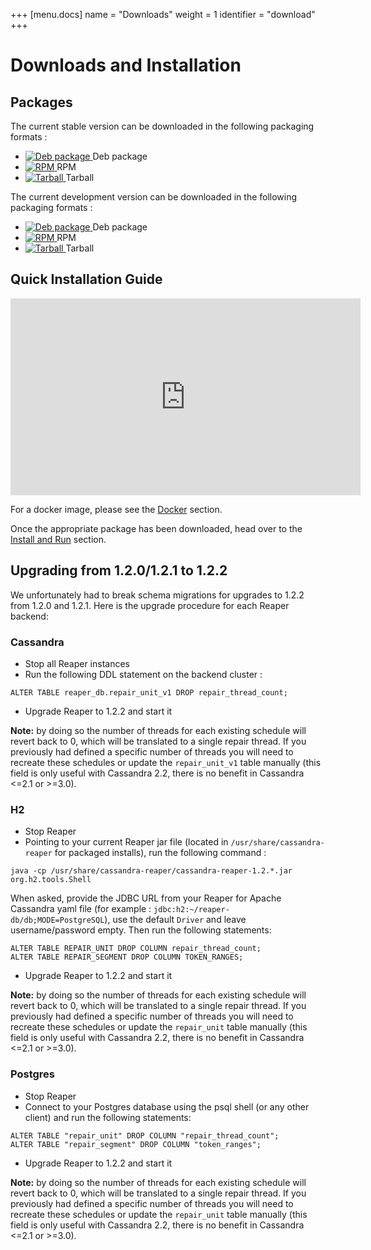 +++
[menu.docs]
name = "Downloads"
weight = 1
identifier = "download"
+++


# Downloads and Installation

## Packages

The current stable version can be downloaded in the following packaging formats : 

* [ ![Deb package](https://api.bintray.com/packages/thelastpickle/reaper-deb/cassandra-reaper/images/download.svg) ](https://bintray.com/thelastpickle/reaper-deb/cassandra-reaper/_latestVersion) Deb package
* [ ![RPM](https://api.bintray.com/packages/thelastpickle/reaper-rpm/cassandra-reaper/images/download.svg) ](https://bintray.com/thelastpickle/reaper-rpm/cassandra-reaper/_latestVersion) RPM
* [ ![Tarball](https://api.bintray.com/packages/thelastpickle/reaper-tarball/cassandra-reaper/images/download.svg) ](https://bintray.com/thelastpickle/reaper-tarball/cassandra-reaper/_latestVersion) Tarball


The current development version can be downloaded in the following packaging formats : 

* [ ![Deb package](https://api.bintray.com/packages/thelastpickle/reaper-deb-beta/cassandra-reaper-beta/images/download.svg) ](https://bintray.com/thelastpickle/reaper-deb-beta/cassandra-reaper-beta/_latestVersion) Deb package
* [ ![RPM](https://api.bintray.com/packages/thelastpickle/reaper-rpm-beta/cassandra-reaper-beta/images/download.svg) ](https://bintray.com/thelastpickle/reaper-rpm-beta/cassandra-reaper-beta/_latestVersion) RPM
* [ ![Tarball](https://api.bintray.com/packages/thelastpickle/reaper-tarball-beta/cassandra-reaper-beta/images/download.svg) ](https://bintray.com/thelastpickle/reaper-tarball-beta/cassandra-reaper-beta/_latestVersion) Tarball


## Quick Installation Guide

<iframe width="560" height="315" src="https://www.youtube.com/embed/0dub29BgwPI" frameborder="0" gesture="media" allowfullscreen></iframe>

 
For a docker image, please see the [Docker](docker) section.

Once the appropriate package has been downloaded, head over to the [Install and Run](install) section.

## Upgrading from 1.2.0/1.2.1 to 1.2.2
We unfortunately had to break schema migrations for upgrades to 1.2.2 from 1.2.0 and 1.2.1.
Here is the upgrade procedure for each Reaper backend:

### Cassandra

* Stop all Reaper instances
* Run the following DDL statement on the backend cluster :

```
ALTER TABLE reaper_db.repair_unit_v1 DROP repair_thread_count;
```
* Upgrade Reaper to 1.2.2 and start it

**Note:** by doing so the number of threads for each existing schedule will revert back to 0, which will be translated to a single repair thread. If you previously had defined a specific number of threads you will need to recreate these schedules or update the `repair_unit_v1` table manually (this field is only useful with Cassandra 2.2, there is no benefit in Cassandra <=2.1 or >=3.0).

### H2

* Stop Reaper
* Pointing to your current Reaper jar file (located in `/usr/share/cassandra-reaper` for packaged installs), run the following command :
```
java -cp /usr/share/cassandra-reaper/cassandra-reaper-1.2.*.jar org.h2.tools.Shell
```
When asked, provide the JDBC URL from your Reaper for Apache Cassandra yaml file (for example : `jdbc:h2:~/reaper-db/db;MODE=PostgreSQL`), use the default `Driver` and leave username/password empty.
Then run the following statements:

```
ALTER TABLE REPAIR_UNIT DROP COLUMN repair_thread_count;
ALTER TABLE REPAIR_SEGMENT DROP COLUMN TOKEN_RANGES;
```
* Upgrade Reaper to 1.2.2 and start it

**Note:** by doing so the number of threads for each existing schedule will revert back to 0, which will be translated to a single repair thread. If you previously had defined a specific number of threads you will need to recreate these schedules or update the `repair_unit` table manually (this field is only useful with Cassandra 2.2, there is no benefit in Cassandra <=2.1 or >=3.0).

### Postgres

* Stop Reaper
* Connect to your Postgres database using the psql shell (or any other client) and run the following statements:

```
ALTER TABLE "repair_unit" DROP COLUMN "repair_thread_count";
ALTER TABLE "repair_segment" DROP COLUMN "token_ranges";
```
* Upgrade Reaper to 1.2.2 and start it

**Note:** by doing so the number of threads for each existing schedule will revert back to 0, which will be translated to a single repair thread. If you previously had defined a specific number of threads you will need to recreate these schedules or update the `repair_unit` table manually (this field is only useful with Cassandra 2.2, there is no benefit in Cassandra <=2.1 or >=3.0).


